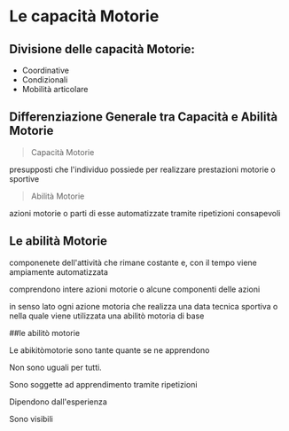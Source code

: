 # Le capacità Motorie

## Divisione delle capacità Motorie:
- Coordinative
- Condizionali
- Mobilità articolare

## Differenziazione Generale tra Capacità e Abilità Motorie

> Capacità Motorie

presupposti che l'individuo possiede per realizzare prestazioni motorie o sportive

> Abilità Motorie
 
azioni motorie o parti di esse automatizzate tramite ripetizioni consapevoli

## Le abilità Motorie

componenete dell'attività che rimane costante e, con il tempo viene ampiamente automatizzata

comprendono intere azioni motorie o alcune componenti delle azioni

in senso lato ogni azione motoria che realizza una data tecnica sportiva o nella quale viene utilizzata una abilitò motoria di base

##le abilitò motorie

Le abikitòmotorie sono tante quante se ne apprendono

Non sono uguali per tutti.

Sono soggette ad apprendimento tramite ripetizioni

Dipendono dall'esperienza

Sono visibili
<!--stackedit_data:
eyJoaXN0b3J5IjpbMTg5Mzg1Nzg3M119
-->